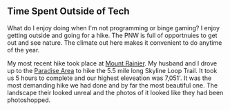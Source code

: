 ## Time Spent Outside of Tech

What do I enjoy doing when I'm not programming or binge gaming? I enjoy getting outside and going for a hike. The PNW is full of opportnuies to get out and see nature. The climate out here makes it convenient to do anytime of the year. 

My most recent hike took place at [Mount Rainier](https://www.nps.gov/mora/index.htm). My husband and I drove up to the [Paradise Area](https://www.nps.gov/mora/planyourvisit/paradise.htm) to hike the 5.5 mile long Skyline Loop Trail. It took us 5 hours to complete and our highest eleveation was 7,051'. It was the most demanding hike we had done and by far the most beautiful one. The landscape their looked unreal and the photos of it looked like they had been photoshopped. 


